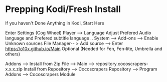 # Prepping Kodi/Fresh Install

If you haven't Done Anything in Kodi, Start Here

Enter Settings (Cog Wheel)
Player --> Language Adjust Prefered Audio language and Prefered subtitle language ..
System --> Add-ons --> Enable Unknown sources
File Manager-- > Add source --> Enter https://o10x.github.io/Main
Optional (Needed for Fen, Fen-lite, Umbrella and others)

Addons --> Install from Zip File --> Main --> repository.cocoscrapers-x.x.x.zip
Install from Repository --> Cocoscrapers Repository --> Program Addons --> Cocoscrapers Module
